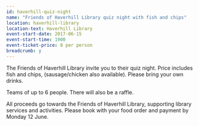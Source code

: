 ```yaml
---
id: haverhill-quiz-night
name: "Friends of Haverhill Library quiz night with fish and chips"
location: haverhill-library
location-text: Haverhill Library
event-start-date: 2017-06-15
event-start-time: 1900
event-ticket-price: 8 per person
breadcrumb: y
---
```


The Friends of Haverhill Library invite you to their quiz night. Price includes fish and chips, (sausage/chicken also available). Please bring your own drinks.

Teams of up to 6 people. There will also be a raffle.

All proceeds go towards the Friends of Haverhill Library, supporting library services and activities. Please book with your food order and payment by Monday 12 June.
